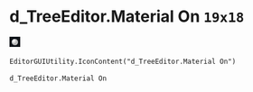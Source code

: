 # d_TreeEditor.Material On `19x18`
<img src="/img/d_TreeEditor.Material%20On.png" width=19 height=18>

``` CSharp
EditorGUIUtility.IconContent("d_TreeEditor.Material On")
```
```
d_TreeEditor.Material On
```

